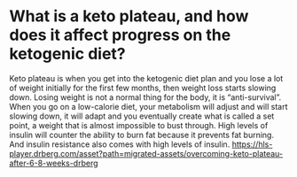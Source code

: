 # What is a keto plateau, and how does it affect progress on the ketogenic diet?

Keto plateau is when you get into the ketogenic diet plan and you lose a lot of weight initially for the first few months, then weight loss starts slowing down. Losing weight is not a normal thing for the body, it is “anti-survival”. When you go on a low-calorie diet, your metabolism will adjust and will start slowing down, it will adapt and you eventually create what is called a set point, a weight that is almost impossible to bust through. High levels of insulin will counter the ability to burn fat because it prevents fat burning. And insulin resistance also comes with high levels of insulin. https://hls-player.drberg.com/asset?path=migrated-assets/overcoming-keto-plateau-after-6-8-weeks-drberg